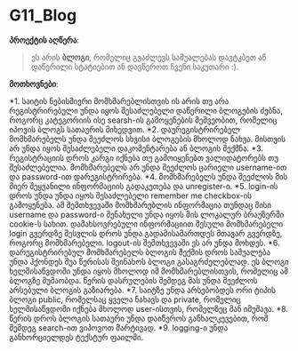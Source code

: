 # G11_Blog

**პროექტის აღწერა**:
> ეს არის **ბლოგი**, რომელიც გვაძლევს საშუალებას დავტკბეთ აწ დაწერილი სტატიებით ან დავწეროთ ჩვენი საკუთარი :).

**მოთხოვნები**:

*1. საიტის ნებისმიერი მომხმარებლისთვის ის არის თუ არა რეგისტრირებული უნდა იყოს შესაძლებელი დაწერილი 
ბლოგების ძებნა, როგორც კატეგორიის ისე searsh-ის გამოყენების მეშვეობით, რომელიც იპოვის ბლოგს სათაურის 
მიხედვით.
*2. დაურეგისტრირებელ მომხმარებელს უნდა შეეძლოს სხვისი ბლოგების მხოლოდ ნახვა. მისთვის არ უნდა იყოს 
შესაძლებელი დაკომენტარება ან ბლოგის შექმნა. 
*3. რეგისტრაციის დროს კარგი იქნება თუ გამოიყენებთ ვალიდატორებს თუ შესაძლებელია. მომხმარებელს არ უნდა
შეეძლოს ცარიელი username-ით და password-ით დარეგისტრირება.
*4. მომხმარებელს უნდა შეეძლოს მის მიერ შეყვანილი ინფორმაციის გადაკეთება და unregister-ი.
*5. login-ის დროს უნდა უნდა იყოს შესაძლებელი remember me checkbox-ის გამოყენება. ამ შემთხვევაში
მომხმარებლის ინფორმაცია თუნდაც მისი username და password-ი შენახული უნდა იყოს მის ლოკალურ ბრაუზერში
cookie-ს სახით. დამახსოვრებული ინფორმაციით შესული მომხმარებელი login გვერდზე შესვლის დროს უნდა
გადამისამართდეს მთავარ გვერდზე, როგორც მომხმარებელი. logout-ის შემთხვევაში ეს არ უნდა მოხდეს.
*6. დარეგისტრირებულ მომხმარებელს ბლოგის შექმის დროს საშუალება უნდა ჰქონდეს შუა წერისას შეინახოს
ბლოგი გასაგრძელებლად. ეს ბლოგი ხელმისაწვდომი უნდა იყოს მხოლოდ იმ მომხმარებლისთვის, რომელიც
ამ ბლოგზე მუშაობდა. წერის დასრულების შემდეგ მას უნდა შეეძლოს არსებული ბლოგის გაზიარება.
*7. საიტზე უნდა არსებობდეს ორი ტიპის ბლოგი public, რომელსაც ყველა ნახავს და private, რომელიც
ხელმისაწვდომი იქნება მხოლოდ user-ისთვის, რომელზეც მან იმუშავა.
*8. წერის დროს ბლოგის სათაური უნდა დაიწეროს განხალკევებით, რომ შემდეგ search-ით ვიპოვოთ მარტივად.
*9. logging-ი უნდა განხორციელდეს ტექსტურ ფაილში.


